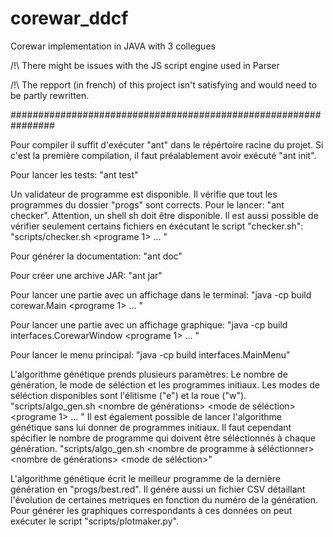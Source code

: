 # corewar_ddcf
Corewar implementation in JAVA with 3 collegues

/!\ There might be issues with the JS script engine used in Parser

/!\ The repport (in french) of this project isn't satisfying and would need to be partly rewritten.

################################################################

Pour compiler il suffit d'exécuter "ant" dans le répértoire racine du projet. Si c'est la première compilation, il faut préalablement avoir exécuté "ant init".

Pour lancer les tests: "ant test"

Un validateur de programme est disponible. Il vérifie que tout les programmes du dossier "progs" sont corrects. Pour le lancer: "ant checker". Attention, un shell sh doit être disponible.
Il est aussi possible de vérifier seulement certains fichiers en éxécutant le script "checker.sh":
"scripts/checker.sh <programe 1> <programe2> ... <programe n>"

Pour générer la documentation: "ant doc"

Pour créer une archive JAR: "ant jar"

Pour lancer une partie avec un affichage dans le terminal:
"java -cp build corewar.Main <programe 1> <programe2> ... <programe n>"

Pour lancer une partie avec un affichage graphique:
"java -cp build interfaces.CorewarWindow <programe 1> <programe2> ... <programe n>"

Pour lancer le menu principal:
"java -cp build interfaces.MainMenu"

L'algorithme génétique prends plusieurs paramètres: Le nombre de génération, le mode de séléction et les programmes initiaux. Les modes de séléction disponibles sont l'élitisme ("e") et la roue ("w").
"scripts/algo_gen.sh <nombre de générations> <mode de séléction> <programe 1> <programe2> ... <programe n>"
Il est également possible de lancer l'algorithme génétique sans lui donner de programmes initiaux. Il faut cependant spécifier le nombre de programme qui doivent être séléctionnés à chaque génération.
"scripts/algo_gen.sh <nombre de programme à séléctionner> <nombre de générations> <mode de séléction>"

L'algorithme génétique écrit le meilleur programme de la dernière génération en "progs/best.red". Il génére aussi un fichier CSV détaillant l'évolution de certaines metriques en fonction du numéro de la génération. Pour générer les graphiques correspondants à ces données on peut exécuter le script "scripts/plotmaker.py".
